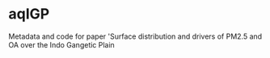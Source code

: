 # aqIGP
Metadata and code for paper 'Surface distribution and drivers of PM2.5 and OA over the Indo Gangetic Plain
